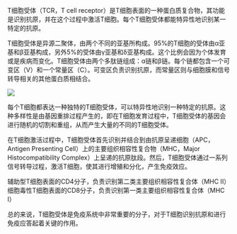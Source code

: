 

T细胞受体（TCR，T cell receptor）是T细胞表面的一种蛋白质复合物，其功能是识别抗原，并在这个过程中激活T细胞。每个T细胞受体都能特异性地识别某一特定的抗原。

T细胞受体是异源二聚体，由两个不同的亚基所构成。95%的T细胞的受体由α亚基和β亚基构成，另外5%的受体由γ亚基和δ亚基构成。这个比例会因为个体发育或是疾病而变化。T细胞受体由两个多肽链组成：α链和β链。每个链都包含一个可变区（V）和一个常量区（C）。可变区负责识别抗原，而常量区则与细胞膜和信号转导相关的其他蛋白质相结合。

![](https://upload.wikimedia.org/wikipedia/commons/4/4d/Antigen_presentation.svg)

每个T细胞都表达一种独特的T细胞受体，可以特异性地识别一种特定的抗原。这种多样性是由基因重排过程产生的，即在T细胞发育过程中，T细胞受体的基因会进行随机的切割和重组，从而产生大量的不同的T细胞受体。

在T细胞激活过程中，T细胞受体首先识别并结合到由抗原呈递细胞（APC，Antigen Presenting Cell）上的主要组织相容性复合物（MHC，Major Histocompatibility Complex）上呈递的抗原肽段。然后，T细胞受体通过一系列信号转导过程，激活T细胞，使其进行增殖和分化，产生免疫效应。

辅助型T细胞表面的CD4分子，负责识别第二类主要组织相容性复合体（MHC II）
细胞毒性T细胞表面的CD8分子，负责识别第一类主要组织相容性复合体（MHC I）

总的来说，T细胞受体是免疫系统中非常重要的分子，对于T细胞识别抗原和进行免疫应答起着关键的作用。
